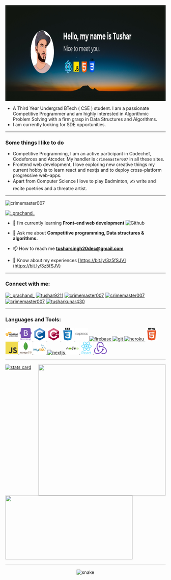 <!-- <h1 align="center" >Hello World ❤</h1> -->
<img src="https://github.com/crimemaster007/crimemaster007/blob/main/wepik--202251-16540.png" height="300px" width="900px" alt="Twitter" align="center">



* A Third Year Undergrad BTech ( CSE ) student. I am a passionate Competitive Programmer and am highly interested in Algorithmic Problem Solving with a firm grasp in Data Structures and Algorithms.
* I am currently looking for SDE opportunities.

<hr>

### Some things I like to do
* Competitive Programming, I am an active participant in Codechef, Codeforces and Atcoder. My handler is ``crimemaster007`` in all these sites.
* Frontend web development, I love exploring new creative things my current hobby is to learn react and nextjs and to deploy cross-platform progressive web-apps.
* Apart from Computer Science I love to play Badminton, ✍️ write and recite poetries and a threatre artist.


<hr>
<p align="left"> <img src="https://komarev.com/ghpvc/?username=crimemaster007&label=Profile%20views&color=0e75b6&style=flat" alt="crimemaster007" /> </p>
<p align="left"> <a href="https://twitter.com/_prachand_" target="blank"><img src="https://img.shields.io/twitter/follow/_prachand_?logo=twitter&style=for-the-badge" alt="_prachand_" /></a> </p>
<img width="25%" align="right" alt="Github" src="https://raw.githubusercontent.com/onimur/.github/master/.resources/git-header.svg" />

- 🌱 I’m currently learning **Front-end web development**

- 💬 Ask me about **Competitive programming, Data structures & algorithms.**

- 📫 How to reach me **tusharsingh20dec@gmail.com**

- 📄 Know about my experiences [https://bit.ly/3z5fSJV](https://bit.ly/3z5fSJV)


<hr>
<h3 align="left">Connect with me:</h3>

<p align="left">
<a href="https://twitter.com/_prachand_" target="blank"><img align="center" src="https://raw.githubusercontent.com/rahuldkjain/github-profile-readme-generator/master/src/images/icons/Social/twitter.svg" alt="_prachand_" height="30" width="40" /></a>
<a href="https://linkedin.com/in/tushar9211" target="blank"><img align="center" src="https://raw.githubusercontent.com/rahuldkjain/github-profile-readme-generator/master/src/images/icons/Social/linked-in-alt.svg" alt="tushar9211" height="30" width="40" /></a>
<a href="https://www.codechef.com/users/crimemaster007" target="blank"><img align="center" src="https://cdn.jsdelivr.net/npm/simple-icons@3.1.0/icons/codechef.svg" alt="crimemaster007" height="30" width="40" /></a>
<a href="https://codeforces.com/profile/crimemaster007" target="blank"><img align="center" src="https://raw.githubusercontent.com/rahuldkjain/github-profile-readme-generator/master/src/images/icons/Social/codeforces.svg" alt="crimemaster007" height="30" width="40" /></a>
<a href="https://www.leetcode.com/crimemaster007" target="blank"><img align="center" src="https://raw.githubusercontent.com/rahuldkjain/github-profile-readme-generator/master/src/images/icons/Social/leet-code.svg" alt="crimemaster007" height="30" width="40" /></a>
<a href="https://auth.geeksforgeeks.org/user/tusharkunar430" target="blank"><img align="center" src="https://raw.githubusercontent.com/rahuldkjain/github-profile-readme-generator/master/src/images/icons/Social/geeks-for-geeks.svg" alt="tusharkunar430" height="30" width="40" /></a>
</p>
<hr>
<h3 align="left">Languages and Tools:</h3>
<p align="left"> <a href="https://aws.amazon.com" target="_blank" rel="noreferrer"> <img src="https://raw.githubusercontent.com/devicons/devicon/master/icons/amazonwebservices/amazonwebservices-original-wordmark.svg" alt="aws" width="40" height="40"/> </a> <a href="https://getbootstrap.com" target="_blank" rel="noreferrer"> <img src="https://raw.githubusercontent.com/devicons/devicon/master/icons/bootstrap/bootstrap-plain-wordmark.svg" alt="bootstrap" width="40" height="40"/> </a> <a href="https://www.cprogramming.com/" target="_blank" rel="noreferrer"> <img src="https://raw.githubusercontent.com/devicons/devicon/master/icons/c/c-original.svg" alt="c" width="40" height="40"/> </a> <a href="https://www.w3schools.com/cpp/" target="_blank" rel="noreferrer"> <img src="https://raw.githubusercontent.com/devicons/devicon/master/icons/cplusplus/cplusplus-original.svg" alt="cplusplus" width="40" height="40"/> </a> <a href="https://www.w3schools.com/css/" target="_blank" rel="noreferrer"> <img src="https://raw.githubusercontent.com/devicons/devicon/master/icons/css3/css3-original-wordmark.svg" alt="css3" width="40" height="40"/> </a> <a href="https://expressjs.com" target="_blank" rel="noreferrer"> <img src="https://raw.githubusercontent.com/devicons/devicon/master/icons/express/express-original-wordmark.svg" alt="express" width="40" height="40"/> </a> <a href="https://firebase.google.com/" target="_blank" rel="noreferrer"> <img src="https://www.vectorlogo.zone/logos/firebase/firebase-icon.svg" alt="firebase" width="40" height="40"/> </a> <a href="https://git-scm.com/" target="_blank" rel="noreferrer"> <img src="https://www.vectorlogo.zone/logos/git-scm/git-scm-icon.svg" alt="git" width="40" height="40"/> </a> <a href="https://heroku.com" target="_blank" rel="noreferrer"> <img src="https://www.vectorlogo.zone/logos/heroku/heroku-icon.svg" alt="heroku" width="40" height="40"/> </a> <a href="https://www.w3.org/html/" target="_blank" rel="noreferrer"> <img src="https://raw.githubusercontent.com/devicons/devicon/master/icons/html5/html5-original-wordmark.svg" alt="html5" width="40" height="40"/> </a> <a href="https://developer.mozilla.org/en-US/docs/Web/JavaScript" target="_blank" rel="noreferrer"> <img src="https://raw.githubusercontent.com/devicons/devicon/master/icons/javascript/javascript-original.svg" alt="javascript" width="40" height="40"/> </a> <a href="https://www.mongodb.com/" target="_blank" rel="noreferrer"> <img src="https://raw.githubusercontent.com/devicons/devicon/master/icons/mongodb/mongodb-original-wordmark.svg" alt="mongodb" width="40" height="40"/> </a> <a href="https://www.mysql.com/" target="_blank" rel="noreferrer"> <img src="https://raw.githubusercontent.com/devicons/devicon/master/icons/mysql/mysql-original-wordmark.svg" alt="mysql" width="40" height="40"/> </a> <a href="https://nextjs.org/" target="_blank" rel="noreferrer"> <img src="https://cdn.worldvectorlogo.com/logos/nextjs-2.svg" alt="nextjs" width="40" height="40"/> </a> <a href="https://nodejs.org" target="_blank" rel="noreferrer"> <img src="https://raw.githubusercontent.com/devicons/devicon/master/icons/nodejs/nodejs-original-wordmark.svg" alt="nodejs" width="40" height="40"/> </a> <a href="https://reactjs.org/" target="_blank" rel="noreferrer"> <img src="https://raw.githubusercontent.com/devicons/devicon/master/icons/react/react-original-wordmark.svg" alt="react" width="40" height="40"/> </a> <a href="https://redux.js.org" target="_blank" rel="noreferrer"> <img src="https://raw.githubusercontent.com/devicons/devicon/master/icons/redux/redux-original.svg" alt="redux" width="40" height="40"/> </a> </p>
<hr>
<p>
<a align= "center" href="https://github.com/crimemaster007">
<img alt= "stats card" height="200px" width="400" src="https://github-readme-streak-stats.herokuapp.com/?user=crimemaster007&theme=radical">
<img align="right" height="410" width="400" src="https://cdn.dribbble.com/users/195172/screenshots/6578919/image.png" /> 
<!--<img align="right" height="410" width="400" src="https://pbs.twimg.com/media/FRAxt_AVkAEgS95?format=png&name=small" />  -->
</a>
</p>
<img height="200px" width="400" src="https://github-readme-stats.vercel.app/api?username=crimemaster007&count_private=true&theme=radical&show_icons=true" />

<hr>

<p align="center">
<!--   <img src="https://github.com/praveenchandra01/praveenchandra01/raw/output/github-contribution-grid-snake.svg" alt="snake"></center> -->
       <img src="https://github.com/ishikkkkaaaa/ishikkkkaaaa/raw/output/github-contribution-grid-snake.svg" alt="snake"></center>
</p>
